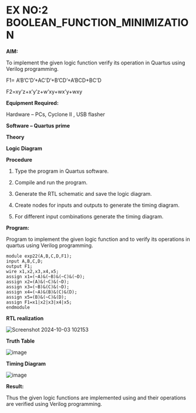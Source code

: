 # EX NO:2 BOOLEAN_FUNCTION_MINIMIZATION

**AIM:**

To implement the given logic function verify its operation in Quartus using Verilog programming.

F1= A’B’C’D’+AC’D’+B’CD’+A’BCD+BC’D 

F2=xy’z+x’y’z+w’xy+wx’y+wxy

**Equipment Required:**

Hardware – PCs, Cyclone II , USB flasher

**Software – Quartus prime**

**Theory**

**Logic Diagram**

**Procedure**

1.	Type the program in Quartus software.

2.	Compile and run the program.

3.	Generate the RTL schematic and save the logic diagram.

4.	Create nodes for inputs and outputs to generate the timing diagram.

5.	For different input combinations generate the timing diagram.


**Program:**

Program to implement the given logic function and to verify its operations in quartus using Verilog programming. 

```
module exp22(A,B,C,D,F1);
input A,B,C,D;
output F1;
wire x1,x2,x3,x4,x5;
assign x1=(~A)&(~B)&(~C)&(~D);
assign x2=(A)&(~C)&(~D);
assign x3=(~B)&(C)&(~D);
assign x4=(~A)&(B)&(C)&(D);
assign x5=(B)&(~C)&(D);
assign F1=x1|x2|x3|x4|x5;
endmodule

```

**RTL realization**

![Screenshot 2024-10-03 102153](https://github.com/user-attachments/assets/bec30047-674c-4ab3-b936-905fdc43f170)


**Truth Table**

![image](https://github.com/premalatha-sureshbabu/BOOLEAN_FUNCTION_MINIMIZATION/assets/120620842/a903ec9e-14cc-4fef-8203-65a27c73363a)

**Timing Diagram**

![image](https://github.com/premalatha-sureshbabu/BOOLEAN_FUNCTION_MINIMIZATION/assets/120620842/d164c2e5-0745-4078-8d18-8ea7feb94647)

**Result:**

Thus the given logic functions are implemented using and their operations are verified using Verilog programming.

